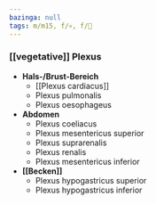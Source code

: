 ```yaml
---
bazinga: null
tags: m/m15, f/💀, f/🧠
---
```

### [[vegetative]] Plexus 
- **Hals-/Brust-Bereich**
	- [[Plexus cardiacus]]
	- Plexus pulmonalis
	- Plexus oesophageus
- **Abdomen**
	- Plexus coeliacus
	- Plexus mesentericus superior
	- Plexus suprarenalis
	- Plexus renalis
	- Plexus mesentericus inferior
- **[[Becken]]**
	- Plexus hypogastricus superior
	- Plexus hypogastricus inferior


